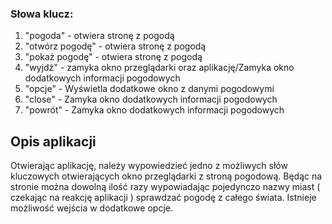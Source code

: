### Słowa klucz:

1. "pogoda" - otwiera stronę z pogodą
2. "otwórz pogodę" - otwiera stronę z pogodą
3. "pokaż pogodę" - otwiera stronę z pogodą
4. "wyjdź" - zamyka okno przeglądarki oraz aplikację/Zamyka okno dodatkowych informacji pogodowych
5. "opcje" - Wyświetla dodatkowe okno z danymi pogodowymi
6. "close" - Zamyka okno dodatkowych informacji pogodowych
7. "powrót" - Zamyka okno dodatkowych informacji pogodowych

## Opis aplikacji

Otwierając aplikację, należy wypowiedzieć jedno z możliwych słów kluczowych otwierających okno przeglądarki z stroną pogodową. Będąc na stronie można dowolną ilość razy wypowiadając pojedynczo nazwy miast ( czekając na reakcję aplikacji ) sprawdzać pogodę z całego świata. Istnieje możliwość wejścia w dodatkowe opcje.
